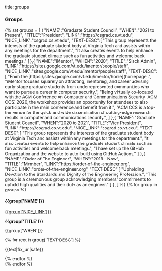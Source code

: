 title: groups

### Groups

<p>
    <div class="container group-container">
        {%
            set groups = [
                {
                    "NAME":"Graduate Student Council",
                    "WHEN":"2021 to Present",
                    "TITLE":"President",
                    "LINK":"https://csgrad.cs.vt.edu",
                    "NICE_LINK":"csgrad.cs.vt.edu",
                    "TEXT-DESC":[
                        "This group represents the interests of the graduate student body at Virginia Tech and assists within any meetings for the department.",
                        "It also creates events to help enhance the graduate student climate such as fun activities and welcome back meetings."
                    ]
                },{
                    "NAME":"iMentor",
                    "WHEN":"2020",
                    "TITLE":"Slack Admin",
                    "LINK":"https://sites.google.com/vt.edu/imentor/people/staff",
                    "NICE_LINK":"sites.google.com/vt.edu/imentor/people/staff",
                    "TEXT-DESC":[
                        "From the [https://sites.google.com/vt.edu/imentor/home](homepage).",
                        "iMentor focuses squarely on attracting, mentoring, and career advising early-stage graduate students from underrepresented communities who want to pursue a career in computer security.",
                        "Being virtually co-located with the ACM Conference on Computer and Communications Security (ACM CCS) 2020, the workshop provides an opportunity for attendees to also participate in the main conference and benefit from it.",
                        "ACM CCS is a top-tier venue for the quick and wide dissemination of cutting-edge research results in computer and communications security.",
                    ]
                },{
                    "NAME":"Graduate Student Council",
                    "WHEN":"2020 to 2021",
                    "TITLE":"Vice President",
                    "LINK":"https://csgrad.cs.vt.edu",
                    "NICE_LINK":"csgrad.cs.vt.edu",
                    "TEXT-DESC":[
                        "This group represents the interests of the graduate student body at Virginia Tech and assists within any meetings for the department.",
                        "It also creates events to help enhance the graduate student climate such as fun activities and welcome back meetings.",
                        "I have set up the GitHub Organization and the website to auto-build using GitHub Actions."
                    ]
                },{
                    "NAME":"Order of The Engineer",
                    "WHEN":"2018 - Now",
                    "TITLE":"Member",
                    "LINK":"https://order-of-the-engineer.org",
                    "NICE_LINK":"order-of-the-engineer.org",
                    "TEXT-DESC":[
                        "Upholding Devotion to the Standards and Dignity of the Engineering Profession.",
                        "This group is a ceremonious group acknowledging members' commitments to uphold high qualities and their duty as an engineer."
                    ]
                },
            ]
        %}
        {% for group in groups %}
        <div class="row clearfix layout layout-left">
            <div class="col-xs-12 col-sm-4 col-md-3 col-print-12 details">
                <h4>{{group['NAME']}}</h4>
                <a href="{{group['LINK']}}" target="_blank" class="link">{{group['NICE_LINK']}}</a>
                <p><b>{{group['TITLE']}}</b></p>
                <p>{{group['WHEN']}}</p>
                <p class="no-print">
                </p>
            </div>
            <div class="col-xs-12 col-sm-8 col-md-9 col-print-12">
                {% for text in group['TEXT-DESC'] %}
                    <p>{{text|fix_url|safe}}</p>
                {% endfor %}
            </div>
        </div>
        {% endfor %}
    </div>
</p>
